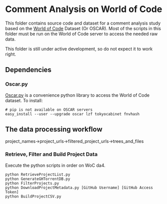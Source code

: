 # Comment Analysis on World of Code

This folder contains source code and dataset for a comment analysis study based on the [World of Code](https://github.com/ssc-oscar) Dataset (Or OSCAR). Most of the scripts in this folder must be run on the World of Code server to access the needed raw data.

This folder is still under active development, so do not expect it to work right.

## Dependencies

### Oscar.py

[Oscar.py](https://github.com/ssc-oscar/oscar.py) is a convenience python library to access the World of Code dataset. To install:

```
# pip is not available on OSCAR servers
easy_install --user --upgrade oscar lzf tokyocabinet fnvhash
```

## The data processing workflow

project_names->project_urls->filtered_project_urls->trees_and_files

### Retrieve, Filter and Build Project Data

Execute the python scripts in order on WoC da4.

```
python RetrieveProjectList.py
python GenerateGHTorrentDB.py
python FilterProjects.py
python DownloadProjectMetadata.py [GitHub Username] [GitHub Access Token]
python BuildProjectCSV.py
```
